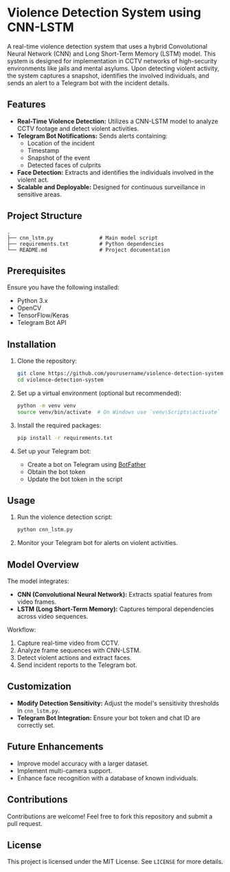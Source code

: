 # Violence Detection System using CNN-LSTM

A real-time violence detection system that uses a hybrid Convolutional Neural Network (CNN) and Long Short-Term Memory (LSTM) model. This system is designed for implementation in CCTV networks of high-security environments like jails and mental asylums. Upon detecting violent activity, the system captures a snapshot, identifies the involved individuals, and sends an alert to a Telegram bot with the incident details.

## Features
- **Real-Time Violence Detection:** Utilizes a CNN-LSTM model to analyze CCTV footage and detect violent activities.
- **Telegram Bot Notifications:** Sends alerts containing:
  - Location of the incident
  - Timestamp
  - Snapshot of the event
  - Detected faces of culprits
- **Face Detection:** Extracts and identifies the individuals involved in the violent act.
- **Scalable and Deployable:** Designed for continuous surveillance in sensitive areas.

## Project Structure
```
.
├── cnn_lstm.py               # Main model script
├── requirements.txt          # Python dependencies
└── README.md                 # Project documentation
```

## Prerequisites
Ensure you have the following installed:
- Python 3.x
- OpenCV
- TensorFlow/Keras
- Telegram Bot API

## Installation

1. Clone the repository:
   ```bash
   git clone https://github.com/yourusername/violence-detection-system.git
   cd violence-detection-system
   ```

2. Set up a virtual environment (optional but recommended):
   ```bash
   python -m venv venv
   source venv/bin/activate  # On Windows use `venv\Scripts\activate`
   ```

3. Install the required packages:
   ```bash
   pip install -r requirements.txt
   ```

4. Set up your Telegram bot:
   - Create a bot on Telegram using [BotFather](https://t.me/botfather)
   - Obtain the bot token
   - Update the bot token in the script

## Usage

1. Run the violence detection script:
   ```bash
   python cnn_lstm.py
   ```

2. Monitor your Telegram bot for alerts on violent activities.

## Model Overview

The model integrates:
- **CNN (Convolutional Neural Network):** Extracts spatial features from video frames.
- **LSTM (Long Short-Term Memory):** Captures temporal dependencies across video sequences.

Workflow:
1. Capture real-time video from CCTV.
2. Analyze frame sequences with CNN-LSTM.
3. Detect violent actions and extract faces.
4. Send incident reports to the Telegram bot.

## Customization
- **Modify Detection Sensitivity:** Adjust the model's sensitivity thresholds in `cnn_lstm.py`.
- **Telegram Bot Integration:** Ensure your bot token and chat ID are correctly set.

## Future Enhancements
- Improve model accuracy with a larger dataset.
- Implement multi-camera support.
- Enhance face recognition with a database of known individuals.

## Contributions
Contributions are welcome! Feel free to fork this repository and submit a pull request.

## License
This project is licensed under the MIT License. See `LICENSE` for more details.

